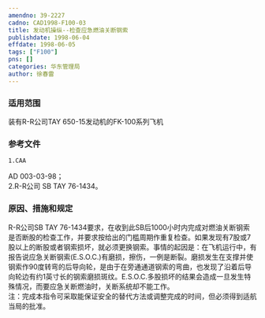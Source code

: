 ```yaml
---
amendno: 39-2227  
cadno: CAD1998-F100-03  
title: 发动机操纵--检查应急燃油关断钢索  
publishdate: 1998-06-04  
effdate: 1998-06-05  
tags: ["F100"]  
pns: []  
categories: 华东管理局  
author: 徐春雷  
---
```

  
### 适用范围  
装有R-R公司TAY 650-15发动机的FK-100系列飞机  
  
<!--more-->  
### 参考文件  
    1.CAA  
AD 003-03-98；  
    2.R-R公司 SB TAY 76-1434。  
  
### 原因、措施和规定  
R-R公司SB TAY 76-1434要求，在收到此SB后1000小时内完成对燃油关断钢索是否断股的检查工作，并要求按给出的门槛周期作重复检查。如果发现有7股或7股以上的断股或者钢索损坏，就必须更换钢索。事情的起因是：在飞机运行中，有报告说应急关断钢索(E.S.O.C.)有磨损，擦伤，一例是断裂。磨损发生在支撑并使钢索作90度转弯的后导向轮，是由于在旁通通道钢索的弯曲，也发现了沿着后导向轮边有约1英寸长的钢索磨损斑纹。E.S.O.C.多股损坏的结果会造成一旦发生特殊情况，而要应急关断燃油时，关断系统却不能工作。  
    注：完成本指令可采取能保证安全的替代方法或调整完成的时间，但必须得到适航当局的批准。  
